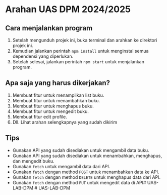 # Arahan UAS DPM 2024/2025

## Cara menjalankan program
1. Setelah mengunduh projek ini, buka terminal dan arahkan ke direktori projek ini.
2. Kemudian jalankan perintah `npm install` untuk menginstal semua dependensi yang diperlukan.
3. Setelah selesai, jalankan perintah `npm start` untuk menjalankan program.

## Apa saja yang harus dikerjakan?
1. Membuat fitur untuk menampilkan list buku.
2. Membuat fitur untuk menambahkan buku.
3. Membuat fitur untuk menghapus buku.
4. Membuat fitur untuk mengedit buku.
5. Membuat fitur edit profile.
6. Dll. Lihat arahan selengkapnya yang sudah dikirim

## Tips
- Gunakan API yang sudah disediakan untuk mengambil data buku.
- Gunakan API yang sudah disediakan untuk menambahkan, menghapus, dan mengedit buku.
- Gunakan `fetch` untuk mengambil data dari API.
- Gunakan `fetch` dengan method `POST` untuk menambahkan data ke API.
- Gunakan `fetch` dengan method `DELETE` untuk menghapus data dari API.
- Gunakan `fetch` dengan method `PUT` untuk mengedit data di API#   U A S - L A B - D P M  
 #   U A S - L A B - D P M  
 